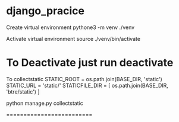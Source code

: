 # django_pracice

Create virtual environment
pythone3 -m venv ./venv

Activate virtual environment
source ./venv/bin/activate

To Deactivate just run
deactivate
====================

To collectstatic
STATIC_ROOT = os.path.join(BASE_DIR, 'static')
STATIC_URL = 'static/'
STATICFILE_DIR = [
    os.path.join(BASE_DIR, 'btre/static')
]

python manage.py collectstatic

=========================